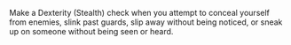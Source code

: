 Make a Dexterity (Stealth) check when you attempt to conceal yourself from enemies, slink past guards, slip away without being noticed, or sneak up on someone without being seen or heard.